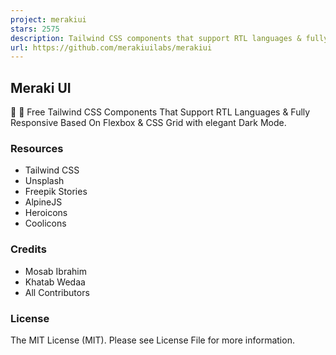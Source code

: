 ```yaml
---
project: merakiui
stars: 2575
description: Tailwind CSS components that support RTL languages & fully responsive based on Flexbox & CSS Grid with elegant Dark Mode 🚀 ☄️.
url: https://github.com/merakiuilabs/merakiui
---
```


Meraki UI
---------

🎉 🚀 Free Tailwind CSS Components That Support RTL Languages & Fully Responsive Based On Flexbox & CSS Grid with elegant Dark Mode.

### Resources

-   Tailwind CSS
-   Unsplash
-   Freepik Stories
-   AlpineJS
-   Heroicons
-   Coolicons

### Credits

-   Mosab Ibrahim
-   Khatab Wedaa
-   All Contributors

### License

The MIT License (MIT). Please see License File for more information.
